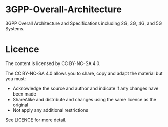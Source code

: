 # 3GPP-Overall-Architecture
3GPP Overall Architecture and Specifications including 2G, 3G, 4G, and 5G Systems.

# Licence
The content is licensed by CC BY-NC-SA 4.0.

The CC BY-NC-SA 4.0 allows you to share, copy and adapt the material but you must:
* Acknowledge the source and author and indicate if any changes have been made
* ShareAlike and distribute and changes using the same licence as the original
* Not apply any additional restrictions

See LICENCE for more detail.
